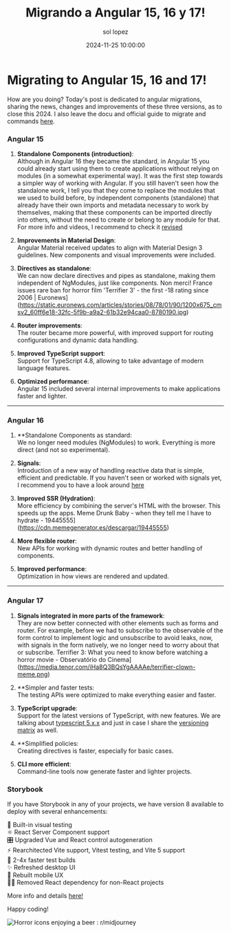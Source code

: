 ﻿---
date: 2024-11-25 10:00:00
layout: post
title: Migrando a Angular 15, 16 y 17!
description: Migrando
language: en
image: "../assets/img/ng17.svg"
category: CODE
tags:
  - coding
  - migrating
  - humor
author: sol lopez
---

# Migrating to Angular 15, 16 and 17!
How are you doing? Today's post is dedicated to angular migrations, sharing the news, changes and improvements of these three versions, as to close this 2024. 
I also leave the docu and official guide to migrate and commands [here](https://angular.dev/update-guide).




### **Angular 15**

1.  **Standalone Components (introduction)**:  
    Although in Angular 16 they became the standard, in Angular 15 you could already start using them to create applications without relying on modules (in a somewhat experimental way). It was the first step towards a simpler way of working with Angular. 
If you still haven't seen how the standalone work, I tell you that they come to replace the modules that we used to build before, by independent components (standalone) that already have their own imports and metadata necessary to work by themselves, making that these components can be imported directly into others, without the need to create or belong to any module for that. 
For more info and videos, I recommend to check it [revised](https://v17.angular.io/guide/standalone-components)
    
2.  **Improvements in Material Design**:  
    Angular Material received updates to align with Material Design 3 guidelines. New components and visual improvements were included.
    
3.  **Directives as standalone**:  
    We can now declare directives and pipes as standalone, making them independent of NgModules, just like components.
Non merci! France issues rare ban for horror film 'Terrifier 3' - the first -18 rating since 2006 | Euronews](https://static.euronews.com/articles/stories/08/78/01/90/1200x675_cmsv2_60ff6e18-32fc-5f9b-a9a2-61b32e94caa0-8780190.jpg)
    
4.  **Router improvements**:  
    The router became more powerful, with improved support for routing configurations and dynamic data handling.
    
5.  **Improved TypeScript support**:  
    Support for TypeScript 4.8, allowing to take advantage of modern language features.
    
6.  **Optimized performance**:  
    Angular 15 included several internal improvements to make applications faster and lighter.


----------

### **Angular 16**

1.  **Standalone Components as standard:  
    We no longer need modules (NgModules) to work. Everything is more direct (and not so experimental).
    
2.  **Signals**:  
    Introduction of a new way of handling reactive data that is simple, efficient and predictable. If you haven't seen or worked with signals yet, I recommend you to have a look around [here](https://angular.dev/guide/signals)
    
3.  **Improved SSR (Hydration)**:  
    More efficiency by combining the server's HTML with the browser. This speeds up the apps.
    Meme Drunk Baby - when they tell me I have to hydrate - 19445555](https://cdn.memegenerator.es/descargar/19445555)
    
4.  **More flexible router**:  
    New APIs for working with dynamic routes and better handling of components.
    
5.  **Improved performance**:  
    Optimization in how views are rendered and updated.

    

----------

### **Angular 17**

1.  **Signals integrated in more parts of the framework**:  
    They are now better connected with other elements such as forms and router.
    For example, before we had to subscribe to the observable of the form control to implement logic and unsubscribe to avoid leaks, now, with signals in the form natively, we no longer need to worry about that or subscribe.
    Terrifier 3: What you need to know before watching a horror movie - Observatório do Cinema](https://media.tenor.com/iHa8Q3BQsYgAAAAe/terrifier-clown-meme.png)
    
2.  **Simpler and faster tests:  
    The testing APIs were optimized to make everything easier and faster.
    
3.  **TypeScript upgrade**:  
    Support for the latest versions of TypeScript, with new features. We are talking about [typescript 5.x.x](https://www.typescriptlang.org/docs/handbook/release-notes/typescript-5-0.html) and just in case I share the [versioning matrix](https://angular.dev/reference/versions) as well. 

    
4.  **Simplified policies:  
    Creating directives is faster, especially for basic cases.
    
5.  **CLI more efficient**:  
    Command-line tools now generate faster and lighter projects.

### Storybook
If you have Storybook in any of your projects, we have version 8 available to deploy with several enhancements:


📸 Built-in visual testing  
⚛️ React Server Component support  
🎛️ Upgraded Vue and React control autogeneration  
⚡️ Rearchitected Vite support, Vitest testing, and Vite 5 support  
🧪 2-4x faster test builds  
✨ Refreshed desktop UI  
📲 Rebuilt mobile UX  
🙅‍♀️ Removed React dependency for non-React projects

More info and details [here!](https://storybook.js.org/blog/storybook-8/)


Happy coding!



![Horror icons enjoying a beer : r/midjourney](https://preview.redd.it/horror-icons-enjoying-a-beer-v0-s5yqa6o66isb1.jpg?width=640&crop=smart&auto=webp&s=01e8df3068dc16a1d4016371988c1c77809a5e70)
